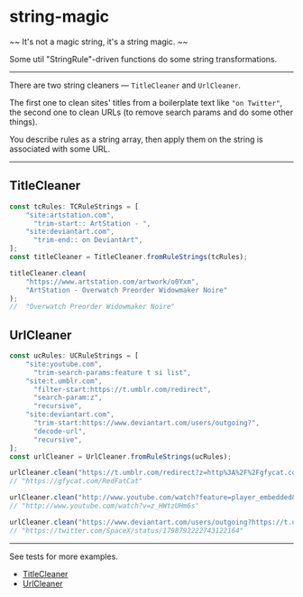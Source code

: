 # string-magic

~~ It's not a magic string, it's a string magic. ~~

Some util "StringRule"-driven functions do some string transformations.

---

There are two string cleaners — `TitleCleaner` and `UrlCleaner`.

The first one to clean sites' titles from a boilerplate text like `"on Twitter"`,
the second one to clean URLs (to remove search params and do some other things).

You describe rules as a string array, then apply them on the string is associated with some URL.

---

## TitleCleaner

```ts
const tcRules: TCRuleStrings = [
    "site:artstation.com",
      "trim-start:: ArtStation - ",
    "site:deviantart.com",
      "trim-end:: on DeviantArt",
];
const titleCleaner = TitleCleaner.fromRuleStrings(tcRules);

titleCleaner.clean(
    "https://www.artstation.com/artwork/o0Yxm",
    "ArtStation - Overwatch Preorder Widowmaker Noire"
);
//  "Overwatch Preorder Widowmaker Noire"
```

## UrlCleaner
```ts
const ucRules: UCRuleStrings = [
    "site:youtube.com",
      "trim-search-params:feature t si list",
    "site:t.umblr.com",
      "filter-start:https://t.umblr.com/redirect",
      "search-param:z",
      "recursive",
    "site:deviantart.com",
      "trim-start:https://www.deviantart.com/users/outgoing?",
      "decode-url",
      "recursive",
];
const urlCleaner = UrlCleaner.fromRuleStrings(ucRules);

urlCleaner.clean("https://t.umblr.com/redirect?z=http%3A%2F%2Fgfycat.com%2FRedFatCat&m=1");
// "https://gfycat.com/RedFatCat"

urlCleaner.clean("http://www.youtube.com/watch?feature=player_embedded&v=z_HWtzUHm6s");
// "http://www.youtube.com/watch?v=z_HWtzUHm6s"

urlCleaner.clean("https://www.deviantart.com/users/outgoing?https://t.umblr.com/redirect?z=https%3A%2F%2Ftwitter.com%2FSpaceX%2Fstatus%2F1798792222743122164");
// "https://twitter.com/SpaceX/status/1798792222743122164"

```

---

See tests for more examples.

- [TitleCleaner](https://github.com/AlttiRi/string-magic/tree/master/test/title-cleaner)
- [UrlCleaner](https://github.com/AlttiRi/string-magic/tree/master/test/url-cleaner)
